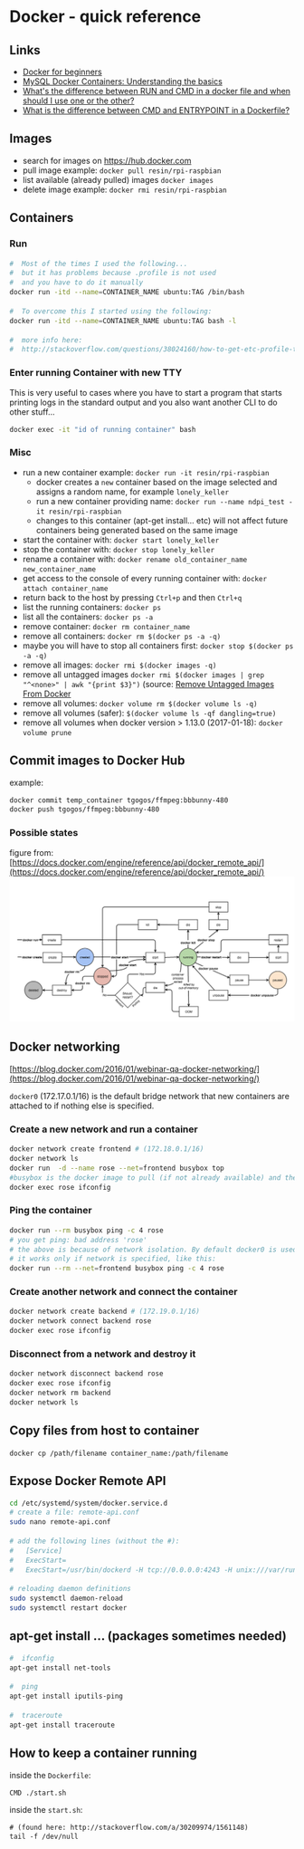 Docker - quick reference
========================

## Links
 - [Docker for beginners](https://prakhar.me/docker-curriculum/)
 - [MySQL Docker Containers: Understanding the basics](https://severalnines.com/blog/mysql-docker-containers-understanding-basics)
 - [What's the difference between RUN and CMD in a docker file and when should I use one or the other?](http://stackoverflow.com/questions/37461868/whats-the-difference-between-run-and-cmd-in-a-docker-file-and-when-should-i-use/37462208#37462208)
 - [What is the difference between CMD and ENTRYPOINT in a Dockerfile?](http://stackoverflow.com/questions/21553353/what-is-the-difference-between-cmd-and-entrypoint-in-a-dockerfile)
 
## Images
 - search for images on https://hub.docker.com
 - pull image example: `docker pull resin/rpi-raspbian`
 - list available (already pulled) images `docker images`
 - delete image example: `docker rmi resin/rpi-raspbian`

## Containers
### Run

```bash
#  Most of the times I used the following...
#  but it has problems because .profile is not used
#  and you have to do it manually
docker run -itd --name=CONTAINER_NAME ubuntu:TAG /bin/bash

#  To overcome this I started using the following:
docker run -itd --name=CONTAINER_NAME ubuntu:TAG bash -l

#  more info here:
#  http://stackoverflow.com/questions/38024160/how-to-get-etc-profile-to-run-automatically-in-alpine-docker
```

### Enter running Container with new TTY

This is very useful to cases where you have to start a program that starts printing logs in the standard output and you also want another CLI to do other stuff...
```bash
docker exec -it "id of running container" bash
```

### Misc

 - run a new container example: `docker run -it resin/rpi-raspbian`
    - docker creates a `new` container based on the image selected and assigns a random name, for example `lonely_keller`
    - run a new container providing name: `docker run --name ndpi_test -it resin/rpi-raspbian`
    - changes to this container (apt-get install... etc) will not affect future containers being generated based on the same image
 - start the container with: `docker start lonely_keller`
 - stop the container with: `docker stop lonely_keller`
 - rename a container with: `docker rename old_container_name new_container_name`
 - get access to the console of every running container with: `docker attach container_name`
 - return back to the host by pressing `Ctrl+p` and then `Ctrl+q`
 - list the running containers: `docker ps`
 - list all the containers: `docker ps -a`
 - remove container: `docker rm container_name`
 - remove all containers: `docker rm $(docker ps -a -q)`
 - maybe you will have to stop all containers first: `docker stop $(docker ps -a -q)`
 - remove all images: `docker rmi $(docker images -q)`
 - remove all untagged images `docker rmi $(docker images | grep "^<none>" | awk "{print $3}")` (source: [Remove Untagged Images From Docker](http://jimhoskins.com/2013/07/27/remove-untagged-docker-images.html)
 - remove all volumes: `docker volume rm $(docker volume ls -q)`
 - remove all volumes (safer): `$(docker volume ls -qf dangling=true)`
 - remove all volumes when docker version > 1.13.0 (2017-01-18): `docker volume prune`
  

## Commit images to Docker Hub
example:
```bash
docker commit temp_container tgogos/ffmpeg:bbbunny-480
docker push tgogos/ffmpeg:bbbunny-480
```

### Possible states
figure from: [https://docs.docker.com/engine/reference/api/docker_remote_api/](https://docs.docker.com/engine/reference/api/docker_remote_api/)
 ![docker events](event_state.png)


## Docker networking
[https://blog.docker.com/2016/01/webinar-qa-docker-networking/](https://blog.docker.com/2016/01/webinar-qa-docker-networking/)

`docker0` (172.17.0.1/16) is the default bridge network that new containers are attached to if nothing else is specified.
### Create a new network and run a container
```bash
docker network create frontend # (172.18.0.1/16)
docker network ls
docker run  -d --name rose --net=frontend busybox top
#busybox is the docker image to pull (if not already available) and then start with command "top"
docker exec rose ifconfig
```
### Ping the container
```bash
docker run --rm busybox ping -c 4 rose
# you get ping: bad address 'rose'
# the above is because of network isolation. By default docker0 is used so 'rose' cannot be found.
# it works only if network is specified, like this:
docker run --rm --net=frontend busybox ping -c 4 rose
```

### Create another network and connect the container
```bash
docker network create backend # (172.19.0.1/16)
docker network connect backend rose
docker exec rose ifconfig
```

### Disconnect from a network and destroy it
```bash
docker network disconnect backend rose
docker exec rose ifconfig
docker network rm backend
docker network ls
```

## Copy files from host to container
`docker cp /path/filename container_name:/path/filename`


## Expose Docker Remote API
```bash
cd /etc/systemd/system/docker.service.d
# create a file: remote-api.conf
sudo nano remote-api.conf

# add the following lines (without the #):
#   [Service]
#   ExecStart=
#   ExecStart=/usr/bin/dockerd -H tcp://0.0.0.0:4243 -H unix:///var/run/docker.sock

# reloading daemon definitions
sudo systemctl daemon-reload
sudo systemctl restart docker
```

## apt-get install ... (packages sometimes needed)
```bash
#  ifconfig
apt-get install net-tools

#  ping
apt-get install iputils-ping

#  traceroute
apt-get install traceroute
```

## How to keep a container running

inside the `Dockerfile`:

```
CMD ./start.sh
```

inside the `start.sh`:

```
# (found here: http://stackoverflow.com/a/30209974/1561148)
tail -f /dev/null
```
